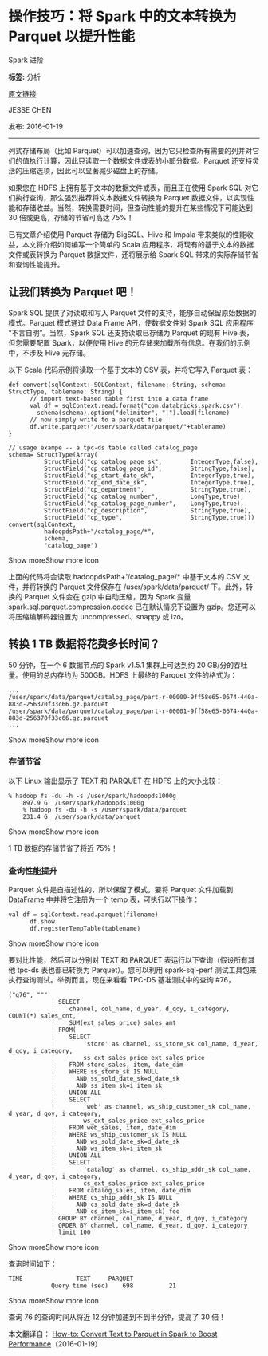 # 操作技巧：将 Spark 中的文本转换为 Parquet 以提升性能
Spark 进阶

**标签:** 分析

[原文链接](https://developer.ibm.com/zh/articles/ba-parquet-for-spark-sql/)

JESSE CHEN

发布: 2016-01-19

* * *

列式存储布局（比如 Parquet）可以加速查询，因为它只检查所有需要的列并对它们的值执行计算，因此只读取一个数据文件或表的小部分数据。Parquet 还支持灵活的压缩选项，因此可以显著减少磁盘上的存储。

如果您在 HDFS 上拥有基于文本的数据文件或表，而且正在使用 Spark SQL 对它们执行查询，那么强烈推荐将文本数据文件转换为 Parquet 数据文件，以实现性能和存储收益。当然，转换需要时间，但查询性能的提升在某些情况下可能达到 30 倍或更高，存储的节省可高达 75%！

已有文章介绍使用 Parquet 存储为 BigSQL、Hive 和 Impala 带来类似的性能收益，本文将介绍如何编写一个简单的 Scala 应用程序，将现有的基于文本的数据文件或表转换为 Parquet 数据文件，还将展示给 Spark SQL 带来的实际存储节省和查询性能提升。

## 让我们转换为 Parquet 吧！

Spark SQL 提供了对读取和写入 Parquet 文件的支持，能够自动保留原始数据的模式。Parquet 模式通过 Data Frame API，使数据文件对 Spark SQL 应用程序 “不言自明”。当然，Spark SQL 还支持读取已存储为 Parquet 的现有 Hive 表，但您需要配置 Spark，以便使用 Hive 的元存储来加载所有信息。在我们的示例中，不涉及 Hive 元存储。

以下 Scala 代码示例将读取一个基于文本的 CSV 表，并将它写入 Parquet 表：

```
def convert(sqlContext: SQLContext, filename: String, schema: StructType, tablename: String) {
      // import text-based table first into a data frame
      val df = sqlContext.read.format("com.databricks.spark.csv").
        schema(schema).option("delimiter", "|").load(filename)
      // now simply write to a parquet file
      df.write.parquet("/user/spark/data/parquet/"+tablename)
}

// usage exampe -- a tpc-ds table called catalog_page
schema= StructType(Array(
          StructField("cp_catalog_page_sk",        IntegerType,false),
          StructField("cp_catalog_page_id",        StringType,false),
          StructField("cp_start_date_sk",          IntegerType,true),
          StructField("cp_end_date_sk",            IntegerType,true),
          StructField("cp_department",             StringType,true),
          StructField("cp_catalog_number",         LongType,true),
          StructField("cp_catalog_page_number",    LongType,true),
          StructField("cp_description",            StringType,true),
          StructField("cp_type",                   StringType,true)))
convert(sqlContext,
          hadoopdsPath+"/catalog_page/*",
          schema,
          "catalog_page")

```

Show moreShow more icon

上面的代码将会读取 hadoopdsPath+”/catalog\_page/\* 中基于文本的 CSV 文件，并将转换的 Parquet 文件保存在 /user/spark/data/parquet/ 下。此外，转换的 Parquet 文件会在 gzip 中自动压缩，因为 Spark 变量 spark.sql.parquet.compression.codec 已在默认情况下设置为 gzip。您还可以将压缩编解码器设置为 uncompressed、snappy 或 lzo。

## 转换 1 TB 数据将花费多长时间？

50 分钟，在一个 6 数据节点的 Spark v1.5.1 集群上可达到约 20 GB/分的吞吐量。使用的总内存约为 500GB。HDFS 上最终的 Parquet 文件的格式为：

```
...
/user/spark/data/parquet/catalog_page/part-r-00000-9ff58e65-0674-440a-883d-256370f33c66.gz.parquet
/user/spark/data/parquet/catalog_page/part-r-00001-9ff58e65-0674-440a-883d-256370f33c66.gz.parquet
...

```

Show moreShow more icon

### 存储节省

以下 Linux 输出显示了 TEXT 和 PARQUET 在 HDFS 上的大小比较：

```
% hadoop fs -du -h -s /user/spark/hadoopds1000g
    897.9 G  /user/spark/hadoopds1000g
    % hadoop fs -du -h -s /user/spark/data/parquet
    231.4 G  /user/spark/data/parquet

```

Show moreShow more icon

1 TB 数据的存储节省了将近 75%！

### 查询性能提升

Parquet 文件是自描述性的，所以保留了模式。要将 Parquet 文件加载到 DataFrame 中并将它注册为一个 temp 表，可执行以下操作：

```
val df = sqlContext.read.parquet(filename)
      df.show
      df.registerTempTable(tablename)

```

Show moreShow more icon

要对比性能，然后可以分别对 TEXT 和 PARQUET 表运行以下查询（假设所有其他 tpc-ds 表也都已转换为 Parquet）。您可以利用 spark-sql-perf 测试工具包来执行查询测试。举例而言，现在来看看 TPC-DS 基准测试中的查询 #76，

```
("q76", """
            | SELECT
            |    channel, col_name, d_year, d_qoy, i_category, COUNT(*) sales_cnt,
            |    SUM(ext_sales_price) sales_amt
            | FROM(
            |    SELECT
            |        'store' as channel, ss_store_sk col_name, d_year, d_qoy, i_category,
            |        ss_ext_sales_price ext_sales_price
            |    FROM store_sales, item, date_dim
            |    WHERE ss_store_sk IS NULL
            |      AND ss_sold_date_sk=d_date_sk
            |      AND ss_item_sk=i_item_sk
            |    UNION ALL
            |    SELECT
            |        'web' as channel, ws_ship_customer_sk col_name, d_year, d_qoy, i_category,
            |        ws_ext_sales_price ext_sales_price
            |    FROM web_sales, item, date_dim
            |    WHERE ws_ship_customer_sk IS NULL
            |      AND ws_sold_date_sk=d_date_sk
            |      AND ws_item_sk=i_item_sk
            |    UNION ALL
            |    SELECT
            |        'catalog' as channel, cs_ship_addr_sk col_name, d_year, d_qoy, i_category,
            |        cs_ext_sales_price ext_sales_price
            |    FROM catalog_sales, item, date_dim
            |    WHERE cs_ship_addr_sk IS NULL
            |      AND cs_sold_date_sk=d_date_sk
            |      AND cs_item_sk=i_item_sk) foo
            | GROUP BY channel, col_name, d_year, d_qoy, i_category
            | ORDER BY channel, col_name, d_year, d_qoy, i_category
            | limit 100

```

Show moreShow more icon

查询时间如下：

```
TIME               TEXT     PARQUET
            Query time (sec)    698          21

```

Show moreShow more icon

查询 76 的查询时间从将近 12 分钟加速到不到半分钟，提高了 30 倍！

本文翻译自： [How-to: Convert Text to Parquet in Spark to Boost Performance](https://developer.ibm.com/hadoop/2015/12/03/parquet-for-spark-sql/)（2016-01-19）